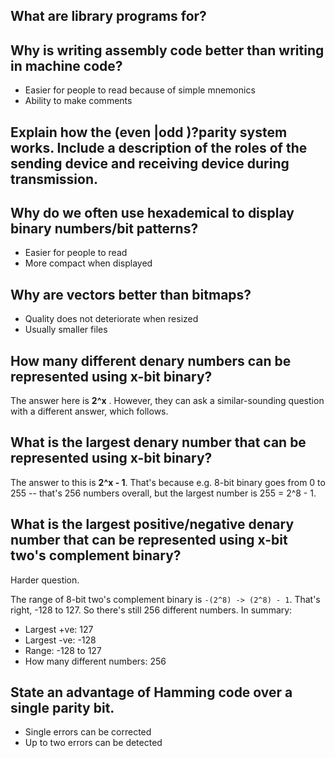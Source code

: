 What are library programs for?
------------------------------


Why is writing assembly code better than writing in machine code?
-----------------------------------------------------------------

  * Easier for people to read because of simple mnemonics
  * Ability to make comments


Explain how the (even |odd )?parity system works. Include a description of the roles of the sending device and receiving device during transmission.
----------------------------------------------------------------------------------------------------------------------------------------------------


Why do we often use hexademical to display binary numbers/bit patterns?
-----------------------------------------------------------------------

  * Easier for people to read
  * More compact when displayed


Why are vectors better than bitmaps?
------------------------------------

  * Quality does not deteriorate when resized
  * Usually smaller files


How many different denary numbers can be represented using x-bit binary?
------------------------------------------------------------------------

The answer here is **2^x** . However, they can ask a similar-sounding
question with a different answer, which follows.


What is the largest denary number that can be represented using x-bit binary?
-----------------------------------------------------------------------------

The answer to this is **2^x - 1**. That's because e.g. 8-bit binary goes
from 0 to 255 -- that's 256 numbers overall, but the largest number is
255 = 2^8 - 1.


What is the largest positive/negative denary number that can be represented using x-bit two's complement binary?
----------------------------------------------------------------------------------------------------------------

Harder question.

The range of 8-bit two's complement binary is `-(2^8) -> (2^8) - 1`.
That's right, -128 to 127. So there's still 256 different numbers. In
summary:

  * Largest +ve: 127
  * Largest -ve: -128
  * Range: -128 to 127
  * How many different numbers: 256


State an advantage of Hamming code over a single parity bit.
------------------------------------------------------------

  * Single errors can be corrected
  * Up to two errors can be detected
